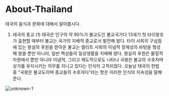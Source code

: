# About-Thailand
태국의 음식과 문화에 대해서 알아봅시다.


1) 태국의 종교
(1) 태국은 인구의 약 90%가 불교도인 불교국가다
13세기 첫 타이왕조가 출현할 때부터 불교는 국가의 지배적 종교로서 발전해 왔다. 타이 사회의 구심점에 있는 왕실의 후원을 받아온 불교는 엘리트 사회의 이념적 정체성의 바탕을 형성해 왔을 뿐만 아니라, 일반 백성들의 일상생활을 지배해 왔다. 왕실의 후원은 물질적 차원에서 뿐만 아니라 이념적, 그리고 제도적으로도 나타나 국왕은 불교의 수호자며 상가를 유지시키는 의무를 지니고 있다는 인식이 고착되었다. 오늘날 태국의 헌법 중 “국왕은 불교도이며 종교들의 수호자다”라는 항은 이러한 인식의 지속성을 말해준다.

![unknown-1](https://cloud.githubusercontent.com/assets/22021222/18463476/75d7b652-79c5-11e6-91e6-e859d1396058.jpeg "승려") 
